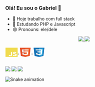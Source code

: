 ### Olá! Eu sou o Gabriel 🖖

- 🔭 Hoje trabalho com full stack 
- 🌱 Estudando PHP e Javascript
- 😄 Pronouns: ele/dele

<div align="center">
  <a href="https://github.com/devpriscila">
  <img height="180em" src="https://github-readme-stats.vercel.app/api?username=devpriscila&show_icons=true&theme=onedark&include_all_commits=true&count_private=true"/>
  <img height="180em" src="https://github-readme-stats.vercel.app/api/top-langs/?username=devpriscila&layout=compact&langs_count=7&theme=onedark"/>
</div>
<div style="display: inline_block"><br>
  <img align="center" alt="priscila-Js" height="30" width="40" src="https://raw.githubusercontent.com/devicons/devicon/master/icons/javascript/javascript-plain.svg">
  <img align="center" alt="priscila-HTML" height="30" width="40" src="https://raw.githubusercontent.com/devicons/devicon/master/icons/html5/html5-original.svg">
  <img align="center" alt="priscila-CSS" height="30" width="40" src="https://raw.githubusercontent.com/devicons/devicon/master/icons/css3/css3-original.svg">


</div>
  
##

<div> 
  <a href="https://instagram.com/alcantarapl" target="_blank"><img src="https://img.shields.io/badge/-Instagram-%23E4405F?style=for-the-badge&logo=instagram&logoColor=white" target="_blank"></a>
  <a href = "mailto:priscilal.alcantara@gmail.com"><img src="https://img.shields.io/badge/Gmail-D14836?style=for-the-badge&logo=gmail&logoColor=white" target="_blank"></a>
  <a href="https://www.linkedin.com/in/alcantarapl" target="_blank"><img src="https://img.shields.io/badge/-LinkedIn-%230077B5?style=for-the-badge&logo=linkedin&logoColor=white" target="_blank"></a> 
 
  ![Snake animation](https://github.com/devpriscila/devpriscila/blob/output/github-contribution-grid-snake.svg)
 
</div>
